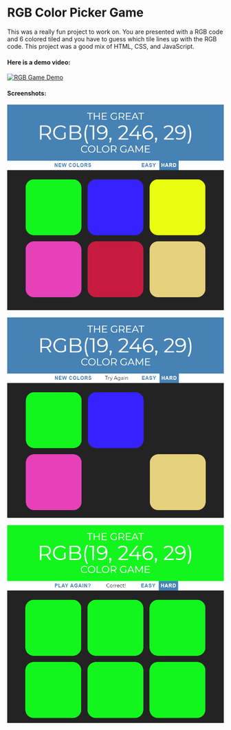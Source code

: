 # RGB Color Picker Game
This was a really fun project to work on. You are presented with a RGB code and 6 colored tiled and you have to guess which tile lines up with the RGB code. This project was a good mix of HTML, CSS, and JavaScript.

#### Here is a demo video:

[![RGB Game Demo](https://img.youtube.com/vi/zoWHOtTAxw0/hqdefault.jpg)](https://www.youtube.com/watch?v=zoWHOtTAxw0)

#### Screenshots:

![](https://github.com/JasonHassold/WebDevBootcamp/blob/master/RGBGame/Screenshots/first.PNG)

![](https://github.com/JasonHassold/WebDevBootcamp/blob/master/RGBGame/Screenshots/second.PNG)

![](https://github.com/JasonHassold/WebDevBootcamp/blob/master/RGBGame/Screenshots/third.PNG)
